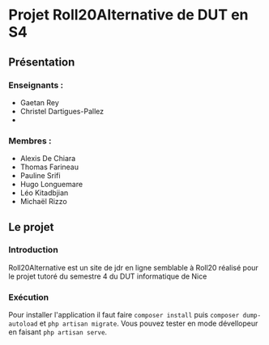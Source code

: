 # Projet Roll20Alternative de DUT en S4

## Présentation

### Enseignants :
  - Gaetan Rey
  - Christel Dartigues-Pallez
  - 
### Membres :
  - Alexis De Chiara
  - Thomas Farineau
  - Pauline Srifi
  - Hugo Longuemare
  - Léo Kitadbjian
  - Michaël Rizzo

## Le projet

### Introduction
Roll20Alternative est un site de jdr en ligne semblable à Roll20 réalisé pour le projet tutoré du semestre 4 du DUT informatique de Nice 

### Exécution
Pour installer l'application il faut faire `composer install` puis `composer dump-autoload` et `php artisan migrate`. 
Vous pouvez tester en mode dévellopeur en faisant `php artisan serve`.
